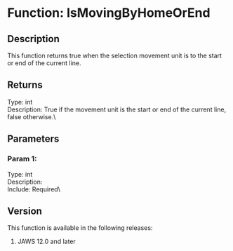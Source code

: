 # Function: IsMovingByHomeOrEnd

## Description

This function returns true when the selection movement unit is to the
start or end of the current line.

## Returns

Type: int\
Description: True if the movement unit is the start or end of the
current line, false otherwise.\

## Parameters

### Param 1:

Type: int\
Description:\
Include: Required\

## Version

This function is available in the following releases:

1.  JAWS 12.0 and later
